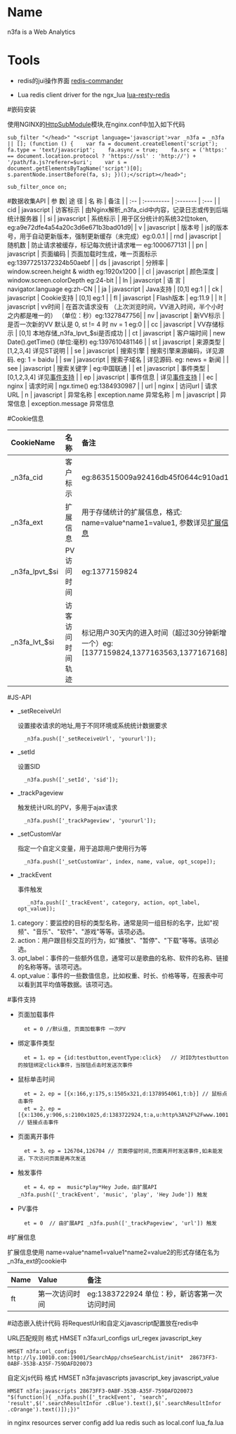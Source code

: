Name
====

n3fa is a Web Analytics


Tools
=====   

* redis的jui操作界面 [redis-commander](https://github.com/nearinfinity/redis-commander)

* Lua redis client driver for the ngx_lua [lua-resty-redis](https://github.com/agentzh/lua-resty-redis)


#嵌码安装

使用NGINX的[HttpSubModule](http://wiki.nginx.org/HttpSubModule)模块,在nginx.conf中加入如下代码


    sub_filter "</head>" "<script language='javascript'>var _n3fa = _n3fa || []; (function () {    var fa = document.createElement('script');    fa.type = 'text/javascript';    fa.async = true;    fa.src = ('https:' == document.location.protocol ? 'https://ssl' : 'http://') + '/path/fa.js?referer=$uri';    var s = document.getElementsByTagName('script')[0];    s.parentNode.insertBefore(fa, s); })();</script></head>";
    
    sub_filter_once on; 


#数据收集API
| 参 数|     途 径   |   名 称    | 备注 |
| :-- | :---------  | :-------   | :--- |
| cid | javascript  | 访客标示   | 由Nginx解析_n3fa_cid中内容，记录日志或传到后端统计服务器 |
| si  | javascript  | 系统标示   | 用于区分统计的系统32位token, eg:a9e72dfe4a54a20c3d6e671b3bad01d9|
| v   | javascript  | 版本号     | js的版本号，用于自动更新版本，强制更新缓存（未完成）eg:0.0.1 |
| rnd | javascript  | 随机数     | 防止请求被缓存，标记每次统计请求唯一 eg:1000677131 |
| pn  | javascript  | 页面编码    | 页面加载时生成，唯一页面标示 eg:13977251372324b50aebf |
| ds  | javascript  | 分辨率     | window.screen.height & width eg:1920x1200 |
| cl  | javascript  | 颜色深度   | window.screen.colorDepth eg:24-bit |
| ln  | javascript  | 语 言      | navigator.language eg:zh-CN |
| ja  | javascript  | Java支持   | [0,1] eg:1 |
| ck  | javascript  | Cookie支持 | [0,1] eg:1 |
| fl  | javascript  | Flash版本  | eg:11.9 |
| lt  | javascript  | vv时间     | 在首次请求没有 （上次浏览时间，VV进入时间，半个小时之内都是唯一的） （单位：秒）eg:1327847756|
| nv  | javascript  | 新VV标示   | 是否一次新的VV 默认是 0, st != 4 时 nv = 1 eg:0 |
| cc  | javascript  | VV存储标示 | [0,1] 本地存储_n3fa_lpvt_$si是否成功 |
| ct  | javascript  | 客户端时间 |  new Date().getTime() (单位:毫秒) eg:1397610481146 |
| st  | javascript  | 来源类型   | [1,2,3,4] 详见ST说明 |
| se  | javascript  | 搜索引擎   | 搜索引擎来源编码，详见源码.  eg: 1 = baidu |
| sw  | javascript  | 搜索子域名 | 详见源码.  eg: news = 新闻 |
| see | javascript  | 搜索关键字 | eg:中国联通 |
| et  | javascript  | 事件类型   | [0,1,2,3,4] 详见[事件支持](#事件支持) |
| ep  | javascript  | 事件信息   | 详见[事件支持](#事件支持) |
| ec  | nginx       | 请求时间   | ngx.time() eg:1384930987 |
| url | nginx       | 访问url   | 请求URL
| n   | javascript  | 异常名称   | exception.name 异常名称
| m   | javascript  | 异常信息   | exception.message 异常信息

#Cookie信息

| CookieName       |  名 称             | 备注 |
| :---             |  :--------         | :--- |
|  \_n3fa\_cid     |  客户标示          | eg:863515009a92416db45f0644c910ad15 |
|  \_n3fa\_ext     |  扩展信息          | 用于存储统计的扩展信息，格式: name=value^name1=value1, 参数详见[扩展信息](#扩展信息)|
|  \_n3fa\_lpvt\_$si  |  PV访问时间        | eg:1377159824 |
|  \_n3fa\_lvt\_$si   |  访客访问时间轨迹  | 标记用户30天内的进入时间（超过30分钟新增一个）eg:[1377159824,1377163563,1377167168] |


#JS-API

* _setReceiveUrl

    设置接收请求的地址,用于不同环境或系统统计数据要求
    
        _n3fa.push(['_setReceiveUrl', 'yoururl']);

* _setId

    设置SID
    
        _n3fa.push(['_setId', 'sid']);

* _trackPageview

    触发统计URL的PV，多用于ajax请求
    
        _n3fa.push(['_trackPageview', 'yoururl']);

* _setCustomVar

    指定一个自定义变量，用于追踪用户使用行为等
    
        _n3fa.push(['_setCustomVar', index, name, value, opt_scope]);

* _trackEvent

    事件触发

         _n3fa.push(['_trackEvent', category, action, opt_label, opt_value]);
        
1. category：要监控的目标的类型名称，通常是同一组目标的名字，比如"视频"、"音乐"、"软件"、"游戏"等等。该项必选。
2. action：用户跟目标交互的行为，如"播放"、"暂停"、"下载"等等。该项必选。
3. opt_label：事件的一些额外信息，通常可以是歌曲的名称、软件的名称、链接的名称等等。该项可选。
4. opt_value：事件的一些数值信息，比如权重、时长、价格等等，在报表中可以看到其平均值等数据。该项可选。

#事件支持 

* 页面加载事件

        et = 0 //默认值, 页面加载事件 一次PV
        
* 绑定事件类型

        et = 1，ep = {id:testbutton,eventType:click}   // 对ID为testbutton的按钮绑定click事件，当按钮点击时发送次事件
    
* 鼠标单击时间

        et = 2，ep = [{x:166,y:175,s:1505x321,d:1378954061,t:b}] // 鼠标点击事件
        et = 2，ep = [{x:1306,y:906,s:2100x1025,d:1383722924,t:a,u:http%3A%2F%2Fwww.10010.com}] // 链接点击事件
        
* 页面离开事件

        et = 3，ep = 126704,126704 // 页面停留时间,页面离开时发送事件,如未能发送，下次访问页面是再次发送

* 触发事件

        et = 4，ep =  music*play*Hey Jude，由扩展API _n3fa.push(['_trackEvent', 'music', 'play', 'Hey Jude']) 触发

* PV事件

        et = 0  // 由扩展API _n3fa.push(['_trackPageview', 'url']) 触发


#扩展信息

扩展信息使用 name=value^name1=value1^name2=value2的形式存储在名为\_n3fa\_ext的cookie中
    
| Name   |  Value         | 备注 |
| :---   |  :--------         | :--- |
| ft     |  第一次访问时间         | eg:1383722924 单位：秒，新访客第一次访问时间 |

#动态嵌入统计代码
将RequestUrl和自定义javascript配置放在redis中

URL匹配规则 格式 HMSET n3fa:url_configs url_regex javascript_key

    HMSET n3fa:url_configs http://ly.10010.com:19001/SearchApp/chseSearchList/init*  28673FF3-0ABF-353B-A35F-759DAFD20073

自定义js代码 格式 HMSET n3fa:javascripts javascript_key javascript_value

    HMSET n3fa:javascripts 28673FF3-0ABF-353B-A35F-759DAFD20073 "$(function(){ _n3fa.push(['_trackEvent', 'search', 'result',$('.searchResultInfor .cBlue').text(),$('.searchResultInfor .cOrange').text()]);})"
    

in nginx resources server config add lua redis such as local.conf lua_fa.lua





